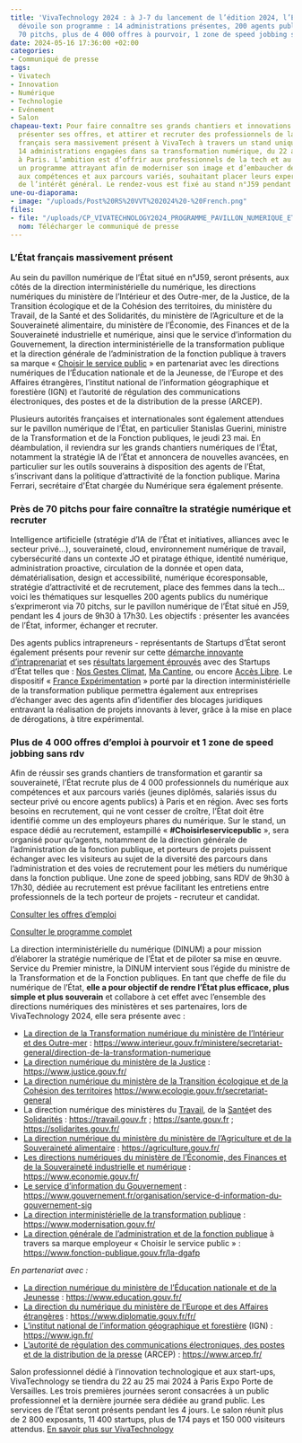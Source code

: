 ```yaml
---
title: 'VivaTechnology 2024 : à J-7 du lancement de l’édition 2024, l’État français
  dévoile son programme : 14 administrations présentes, 200 agents publics mobilisés,
  70 pitchs, plus de 4 000 offres à pourvoir, 1 zone de speed jobbing sans rdv'
date: 2024-05-16 17:36:00 +02:00
categories:
- Communiqué de presse
tags:
- Vivatech
- Innovation
- Numérique
- Technologie
- Evénement
- Salon
chapeau-text: Pour faire connaître ses grands chantiers et innovations numériques,
  présenter ses offres, et attirer et recruter des professionnels de la tech, l’État
  français sera massivement présent à VivaTech à travers un stand unique animé par
  14 administrations engagées dans sa transformation numérique, du 22 au 25 mai 2024
  à Paris. L’ambition est d’offrir aux professionnels de la tech et au grand public
  un programme attrayant afin de moderniser son image et d’embaucher des professionnels
  aux compétences et aux parcours variés, souhaitant placer leurs expertises au service
  de l’intérêt général. Le rendez-vous est fixé au stand n°J59 pendant les 4 jours.
une-ou-diaporama:
- image: "/uploads/Post%20RS%20VVT%202024%20-%20French.png"
files:
- file: "/uploads/CP_VIVATECHNOLOGY2024_PROGRAMME_PAVILLON_NUMERIQUE_ETAT_FRANCAIS.pdf"
  nom: Télécharger le communiqué de presse
---
```


### L’État français massivement présent

Au sein du pavillon numérique de l’État situé en n°J59, seront présents, aux côtés de la direction interministérielle du numérique, les directions numériques du ministère de l’Intérieur et des Outre-mer, de la Justice, de la Transition écologique et de la Cohésion des territoires, du ministère du Travail, de la Santé et des Solidarités, du ministère de l’Agriculture et de la Souveraineté alimentaire, du ministère de l’Économie, des Finances et de la Souveraineté industrielle et numérique, ainsi que le service d’information du Gouvernement, la direction interministérielle de la transformation publique et la direction générale de l’administration de la fonction publique à travers sa marque « [Choisir le service public](https://choisirleservicepublic.gouv.fr/) » en partenariat avec les directions numériques de l’Éducation nationale et de la Jeunesse, de l’Europe et des Affaires étrangères, l’institut national de l’information géographique et forestière (IGN) et l’autorité de régulation des communications électroniques, des postes et de la distribution de la presse (ARCEP).

Plusieurs autorités françaises et internationales sont également attendues sur le pavillon numérique de l’État, en particulier Stanislas Guerini, ministre de la Transformation et de la Fonction publiques, le jeudi 23 mai. En déambulation, il reviendra sur les grands chantiers numériques de l’État, notamment la stratégie IA de l’État et annoncera de nouvelles avancées, en particulier sur les outils souverains à disposition des agents de l’État, s’inscrivant dans la politique d’attractivité de la fonction publique. Marina Ferrari, secrétaire d'État chargée du Numérique sera également présente.

### Près de 70 pitchs pour faire connaître la stratégie numérique et recruter

Intelligence artificielle (stratégie d’IA de l’État et initiatives, alliances avec le secteur privé…), souveraineté, cloud, environnement numérique de travail, cybersécurité dans un contexte JO et piratage éthique, identité numérique, administration proactive, circulation de la donnée et open data, dématérialisation, design et accessibilité, numérique écoresponsable, stratégie d’attractivité et de recrutement, place des femmes dans la tech… voici les thématiques sur lesquelles 200 agents publics du numérique s’exprimeront via 70 pitchs, sur le pavillon numérique de l’État situé en J59, pendant les 4 jours de 9h30 à 17h30. Les objectifs : présenter les avancées de l’État, informer, échanger et recruter.

Des agents publics intrapreneurs - représentants de Startups d’État seront également présents pour revenir sur cette [démarche innovante d’intraprenariat](https://beta.gouv.fr/approche/) et ses [résultats largement éprouvés](https://beta.gouv.fr/realisations/) avec des Startups d’État telles que : [Nos Gestes Climat](https://nosgestesclimat.fr/), [Ma Cantine](https://ma-cantine.agriculture.gouv.fr/accueil), ou encore [Accès Libre](https://acceslibre.beta.gouv.fr/). Le dispositif « [France Expérimentation](https://www.modernisation.gouv.fr/transformer-laction-publique/france-experimentation) » porté par la direction interministérielle de la transformation publique permettra également aux entreprises d’échanger avec des agents afin d’identifier des blocages juridiques entravant la réalisation de projets innovants à lever, grâce à la mise en place de dérogations, à titre expérimental.

### Plus de 4 000 offres d’emploi à pourvoir et 1 zone de speed jobbing sans rdv

Afin de réussir ses grands chantiers de transformation et garantir sa souveraineté, l’État recrute plus de 4 000 professionnels du numérique aux compétences et aux parcours variés (jeunes diplômés, salariés issus du secteur privé ou encore agents publics) à Paris et en région. Avec ses forts besoins en recrutement, qui ne vont cesser de croître, l’État doit être identifié comme un des employeurs phares du numérique. Sur le stand, un espace dédié au recrutement, estampillé « **#Choisirleservicepublic** », sera organisé pour qu’agents, notamment de la direction générale de l’administration de la fonction publique, et porteurs de projets puissent échanger avec les visiteurs au sujet de la diversité des parcours dans l’administration et des voies de recrutement pour les métiers du numérique dans la fonction publique. Une zone de speed jobbing, sans RDV de 9h30 à 17h30, dédiée au recrutement est prévue facilitant les entretiens entre professionnels de la tech porteur de projets - recruteur et candidat. 

[Consulter les offres d’emploi](https://choisirleservicepublic.gouv.fr/nos-offres/filtres/domaine/3522/)

[Consulter le programme complet ](https://www.numerique.gouv.fr/agenda/un-pavillon-du-numerique-de-lÉtat-a-vivatechnology-2024/)

La direction interministérielle du numérique (DINUM) a pour mission d’élaborer la stratégie numérique de l’État et de piloter sa mise en œuvre. Service du Premier ministre, la DINUM intervient sous l’égide du ministre de la Transformation et de la Fonction publiques. En tant que cheffe de file du numérique de l’État, **elle a pour objectif de rendre l’État plus efficace, plus simple et plus souverain** et collabore à cet effet avec l’ensemble des directions numériques des ministères et ses partenaires, lors de VivaTechnology 2024, elle sera présente avec :

* [La direction de la Transformation numérique du ministère de l’Intérieur et des Outre-mer](https://www.interieur.gouv.fr/ministere/secretariat-general/direction-de-la-transformation-numerique) : https://www.interieur.gouv.fr/ministere/secretariat-general/direction-de-la-transformation-numerique
* [La direction numérique du ministère de la Justice](https://www.justice.gouv.fr/) : https://www.justice.gouv.fr/
* [La direction numérique du ministère de la Transition écologique et de la Cohésion des territoires](https://www.ecologie.gouv.fr/secretariat-general) https://www.ecologie.gouv.fr/secretariat-general
* La direction numérique des ministères du [Travail](https://travail.gouv.fr), de la [Santé](https://sante.gouv.fr)et des [Solidarités](https://solidarites.gouv.fr/) : https://travail.gouv.fr ; https://sante.gouv.fr ; https://solidarites.gouv.fr/
* [La direction numérique du ministère du ministère de l’Agriculture et de la Souveraineté alimentaire](https://agriculture.gouv.fr/) : https://agriculture.gouv.fr/
* [Les directions numériques du ministère de l’Économie, des Finances et de la Souveraineté industrielle et numérique](https://www.economie.gouv.fr/) : https://www.economie.gouv.fr/
* [Le service d’information du Gouvernement](https://www.gouvernement.fr/organisation/service-d-information-du-gouvernement-sig) : https://www.gouvernement.fr/organisation/service-d-information-du-gouvernement-sig
* [La direction interministérielle de la transformation publique](https://www.modernisation.gouv.fr/) : https://www.modernisation.gouv.fr/
* [La direction générale de l’administration et de la fonction publique](https://www.fonction-publique.gouv.fr/la-dgafp) à travers sa marque employeur « Choisir le service public » : https://www.fonction-publique.gouv.fr/la-dgafp

*En partenariat avec :*
* [La direction numérique du ministère de l’Éducation nationale et de la Jeunesse](https://www.education.gouv.fr/) : https://www.education.gouv.fr/
* [La direction du numérique du ministère de l’Europe et des Affaires étrangères](https://www.diplomatie.gouv.fr/fr/) : https://www.diplomatie.gouv.fr/fr/
* [L’institut national de l’information géographique et forestière](https://www.ign.fr/) (IGN) : https://www.ign.fr/
* [L’autorité de régulation des communications électroniques, des postes et de la distribution de la presse](https://www.arcep.fr/) (ARCEP) : https://www.arcep.fr/

Salon professionnel dédié à l’innovation technologique et aux start-ups, VivaTechnology se tiendra du 22 au 25 mai 2024 à Paris Expo Porte de Versailles. Les trois premières journées seront consacrées à un public professionnel et la dernière journée sera dédiée au grand public. Les services de l’État seront présents pendant les 4 jours. Le salon réunit plus de 2 800 exposants, 11 400 startups, plus de 174 pays et 150 000 visiteurs attendus. [En savoir plus sur VivaTechnology](https://vivatechnology.com/)
